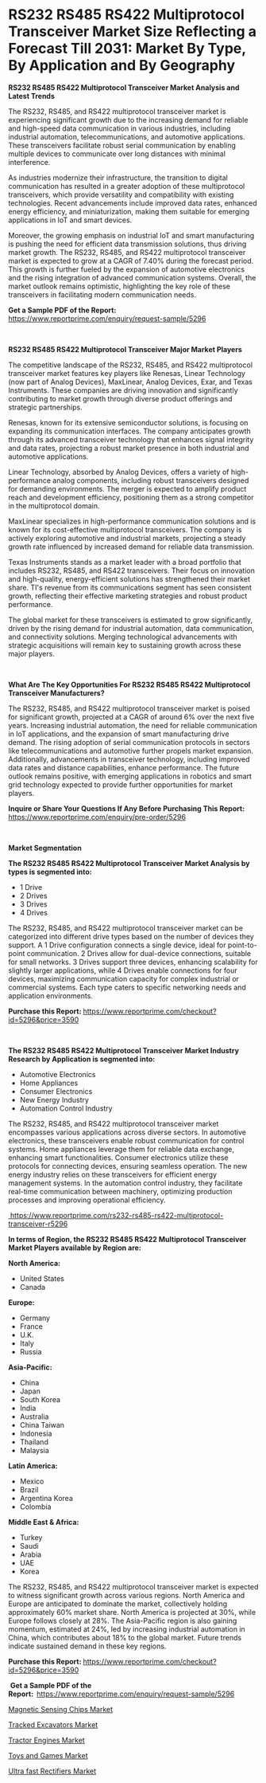 <p><h1>RS232 RS485 RS422 Multiprotocol Transceiver Market Size Reflecting a Forecast Till 2031: Market By Type, By Application and By Geography</h1></p><p><strong>RS232 RS485 RS422 Multiprotocol Transceiver Market Analysis and Latest Trends</strong></p>
<p><p>The RS232, RS485, and RS422 multiprotocol transceiver market is experiencing significant growth due to the increasing demand for reliable and high-speed data communication in various industries, including industrial automation, telecommunications, and automotive applications. These transceivers facilitate robust serial communication by enabling multiple devices to communicate over long distances with minimal interference. </p><p>As industries modernize their infrastructure, the transition to digital communication has resulted in a greater adoption of these multiprotocol transceivers, which provide versatility and compatibility with existing technologies. Recent advancements include improved data rates, enhanced energy efficiency, and miniaturization, making them suitable for emerging applications in IoT and smart devices.</p><p>Moreover, the growing emphasis on industrial IoT and smart manufacturing is pushing the need for efficient data transmission solutions, thus driving market growth. The RS232, RS485, and RS422 multiprotocol transceiver market is expected to grow at a CAGR of 7.40% during the forecast period. This growth is further fueled by the expansion of automotive electronics and the rising integration of advanced communication systems. Overall, the market outlook remains optimistic, highlighting the key role of these transceivers in facilitating modern communication needs.</p></p>
<p><strong>Get a Sample PDF of the Report:&nbsp;</strong> <a href="https://www.reportprime.com/enquiry/request-sample/5296?utm_campaign=32&utm_medium=2&utm_source=Github&utm_content=ia&utm_term=24122024&utm_id=rs232-rs485-rs422-multiprotocol-transceiver">https://www.reportprime.com/enquiry/request-sample/5296</a></p>
<p>&nbsp;</p>
<p><strong>RS232 RS485 RS422 Multiprotocol Transceiver Major Market Players</strong></p>
<p><p>The competitive landscape of the RS232, RS485, and RS422 multiprotocol transceiver market features key players like Renesas, Linear Technology (now part of Analog Devices), MaxLinear, Analog Devices, Exar, and Texas Instruments. These companies are driving innovation and significantly contributing to market growth through diverse product offerings and strategic partnerships.</p><p>Renesas, known for its extensive semiconductor solutions, is focusing on expanding its communication interfaces. The company anticipates growth through its advanced transceiver technology that enhances signal integrity and data rates, projecting a robust market presence in both industrial and automotive applications.</p><p>Linear Technology, absorbed by Analog Devices, offers a variety of high-performance analog components, including robust transceivers designed for demanding environments. The merger is expected to amplify product reach and development efficiency, positioning them as a strong competitor in the multiprotocol domain.</p><p>MaxLinear specializes in high-performance communication solutions and is known for its cost-effective multiprotocol transceivers. The company is actively exploring automotive and industrial markets, projecting a steady growth rate influenced by increased demand for reliable data transmission.</p><p>Texas Instruments stands as a market leader with a broad portfolio that includes RS232, RS485, and RS422 transceivers. Their focus on innovation and high-quality, energy-efficient solutions has strengthened their market share. TI's revenue from its communications segment has seen consistent growth, reflecting their effective marketing strategies and robust product performance.</p><p>The global market for these transceivers is estimated to grow significantly, driven by the rising demand for industrial automation, data communication, and connectivity solutions. Merging technological advancements with strategic acquisitions will remain key to sustaining growth across these major players.</p></p>
<p>&nbsp;</p>
<p><strong>What Are The Key Opportunities For RS232 RS485 RS422 Multiprotocol Transceiver Manufacturers?</strong></p>
<p><p>The RS232, RS485, and RS422 multiprotocol transceiver market is poised for significant growth, projected at a CAGR of around 6% over the next five years. Increasing industrial automation, the need for reliable communication in IoT applications, and the expansion of smart manufacturing drive demand. The rising adoption of serial communication protocols in sectors like telecommunications and automotive further propels market expansion. Additionally, advancements in transceiver technology, including improved data rates and distance capabilities, enhance performance. The future outlook remains positive, with emerging applications in robotics and smart grid technology expected to provide further opportunities for market players.</p></p>
<p><strong>Inquire or Share Your Questions If Any Before Purchasing This Report:</strong> <a href="https://www.reportprime.com/enquiry/pre-order/5296?utm_campaign=32&utm_medium=2&utm_source=Github&utm_content=ia&utm_term=24122024&utm_id=rs232-rs485-rs422-multiprotocol-transceiver">https://www.reportprime.com/enquiry/pre-order/5296</a></p>
<p>&nbsp;</p>
<p><strong>Market Segmentation</strong></p>
<p><strong>The RS232 RS485 RS422 Multiprotocol Transceiver Market Analysis by types is segmented into:</strong></p>
<p><ul><li>1 Drive</li><li>2 Drives</li><li>3 Drives</li><li>4 Drives</li></ul></p>
<p><p>The RS232, RS485, and RS422 multiprotocol transceiver market can be categorized into different drive types based on the number of devices they support. A 1 Drive configuration connects a single device, ideal for point-to-point communication. 2 Drives allow for dual-device connections, suitable for small networks. 3 Drives support three devices, enhancing scalability for slightly larger applications, while 4 Drives enable connections for four devices, maximizing communication capacity for complex industrial or commercial systems. Each type caters to specific networking needs and application environments.</p></p>
<p><strong>Purchase this Report:&nbsp;</strong><a href="https://www.reportprime.com/checkout?id=5296&price=3590&utm_campaign=32&utm_medium=2&utm_source=Github&utm_content=ia&utm_term=24122024&utm_id=rs232-rs485-rs422-multiprotocol-transceiver">https://www.reportprime.com/checkout?id=5296&price=3590</a></p>
<p>&nbsp;</p>
<p><strong>The RS232 RS485 RS422 Multiprotocol Transceiver Market Industry Research by Application is segmented into:</strong></p>
<p><ul><li>Automotive Electronics</li><li>Home Appliances</li><li>Consumer Electronics</li><li>New Energy Industry</li><li>Automation Control Industry</li></ul></p>
<p><p>The RS232, RS485, and RS422 multiprotocol transceiver market encompasses various applications across diverse sectors. In automotive electronics, these transceivers enable robust communication for control systems. Home appliances leverage them for reliable data exchange, enhancing smart functionalities. Consumer electronics utilize these protocols for connecting devices, ensuring seamless operation. The new energy industry relies on these transceivers for efficient energy management systems. In the automation control industry, they facilitate real-time communication between machinery, optimizing production processes and improving operational efficiency.</p></p>
<p><a href="https://www.reportprime.com/rs232-rs485-rs422-multiprotocol-transceiver-r5296?utm_campaign=32&utm_medium=2&utm_source=Github&utm_content=ia&utm_term=24122024&utm_id=rs232-rs485-rs422-multiprotocol-transceiver">&nbsp;https://www.reportprime.com/rs232-rs485-rs422-multiprotocol-transceiver-r5296</a></p>
<p><strong>In terms of Region, the RS232 RS485 RS422 Multiprotocol Transceiver Market Players available by Region are:</strong></p>
<p>
    <p> <strong> North America: </strong>
        <ul>
            <li>United States</li>
            <li>Canada</li>
        </ul>
        </p> 
    <p> <strong> Europe: </strong>
        <ul>
            <li>Germany</li>
            <li>France</li>
            <li>U.K.</li>
            <li>Italy</li>
            <li>Russia</li>
        </ul>
        </p> 
    <p> <strong> Asia-Pacific: </strong>
        <ul>
            <li>China</li>
            <li>Japan</li>
            <li>South Korea</li>
            <li>India</li>
            <li>Australia</li>
            <li>China Taiwan</li>
            <li>Indonesia</li>
            <li>Thailand</li>
            <li>Malaysia</li>
        </ul>
        </p> 
    <p> <strong> Latin America: </strong>
        <ul>
            <li>Mexico</li>
            <li>Brazil</li>
            <li>Argentina Korea</li>
            <li>Colombia</li>
        </ul>
        </p> 
    <p> <strong> Middle East & Africa: </strong>
        <ul>
            <li>Turkey</li>
            <li>Saudi</li>
            <li>Arabia</li>
            <li>UAE</li>
            <li>Korea</li>
        </ul>
    </p>
    </p>
<p><p>The RS232, RS485, and RS422 multiprotocol transceiver market is expected to witness significant growth across various regions. North America and Europe are anticipated to dominate the market, collectively holding approximately 60% market share. North America is projected at 30%, while Europe follows closely at 28%. The Asia-Pacific region is also gaining momentum, estimated at 24%, led by increasing industrial automation in China, which contributes about 18% to the global market. Future trends indicate sustained demand in these key regions.</p></p>
<p><strong>Purchase this Report: </strong><a href="https://www.reportprime.com/checkout?id=5296&price=3590&utm_campaign=32&utm_medium=2&utm_source=Github&utm_content=ia&utm_term=24122024&utm_id=rs232-rs485-rs422-multiprotocol-transceiver">https://www.reportprime.com/checkout?id=5296&price=3590</a></p>
<p>&nbsp;<strong>Get a Sample PDF of the Report:&nbsp;&nbsp;</strong><a href="https://www.reportprime.com/enquiry/request-sample/5296?utm_campaign=32&utm_medium=2&utm_source=Github&utm_content=ia&utm_term=24122024&utm_id=rs232-rs485-rs422-multiprotocol-transceiver">https://www.reportprime.com/enquiry/request-sample/5296</a></p>
<p><strong></strong></p>
<p><p><a href="https://github.com/bensemilia864/Market-Research-Report-List-1/blob/main/magnetic-sensing-chips-market.md?utm_campaign=32&utm_medium=2&utm_source=Github&utm_content=ia&utm_term=24122024&utm_id=rs232-rs485-rs422-multiprotocol-transceiver">Magnetic Sensing Chips Market</a></p><p><a href="https://www.linkedin.com/pulse/discovering-tracked-excavatorsmarkets-types-applications-vbzoe?utm_campaign=32&utm_medium=2&utm_source=Github&utm_content=ia&utm_term=24122024&utm_id=rs232-rs485-rs422-multiprotocol-transceiver">Tracked Excavators Market</a></p><p><a href="https://www.linkedin.com/pulse/tractor-engines-market-sizeshare-recent-development-sales-a6jye?utm_campaign=32&utm_medium=2&utm_source=Github&utm_content=ia&utm_term=24122024&utm_id=rs232-rs485-rs422-multiprotocol-transceiver">Tractor Engines Market</a></p><p><a href="https://www.linkedin.com/pulse/toys-games-market-outlook-anticipated-growth-projected-kxy0c?utm_campaign=32&utm_medium=2&utm_source=Github&utm_content=ia&utm_term=24122024&utm_id=rs232-rs485-rs422-multiprotocol-transceiver">Toys and Games Market</a></p><p><a href="https://github.com/justalichtenberger/Market-Research-Report-List-1/blob/main/ultra-fast-rectifiers-market.md?utm_campaign=32&utm_medium=2&utm_source=Github&utm_content=ia&utm_term=24122024&utm_id=rs232-rs485-rs422-multiprotocol-transceiver">Ultra fast Rectifiers Market</a></p></p>